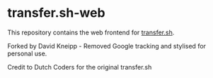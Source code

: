 # transfer.sh-web

This repository contains the web frontend for [transfer.sh](https://github.com/davidkneipp/transfer.sh/).

Forked by David Kneipp - 
Removed Google tracking and stylised for personal use.

Credit to Dutch Coders for the original transfer.sh
